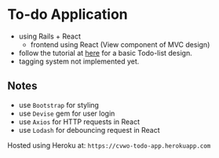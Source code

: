# To-do Application
- using Rails + React
  - frontend using React (View component of MVC design)
- follow the tutorial at [here](https://stevepolito.design/blog/rails-react-tutorial/) for a basic Todo-list design.
- tagging system not implemented yet.

## Notes
- use `Bootstrap` for styling
- use `Devise` gem for user login
- use `Axios` for HTTP requests in React 
- use `Lodash` for debouncing request in React

Hosted using Heroku at: 
`https://cvwo-todo-app.herokuapp.com`